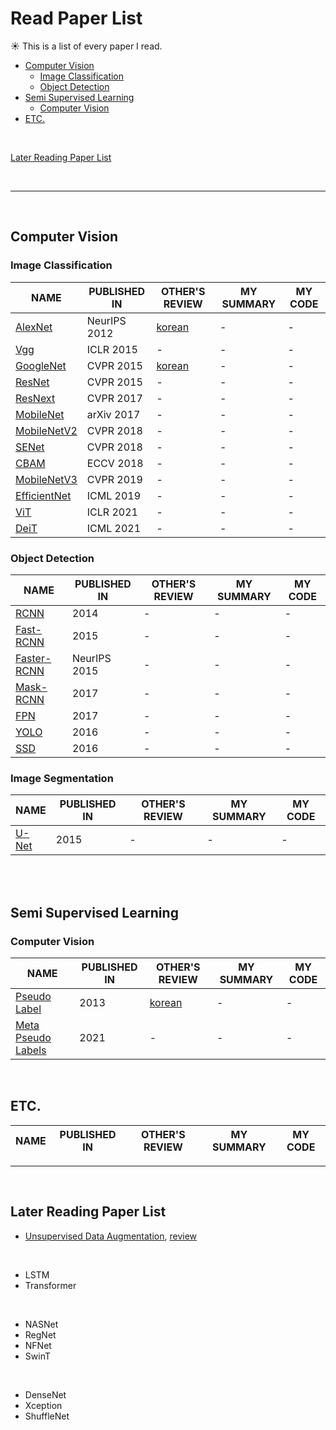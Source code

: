# Read Paper List
:sunny:&nbsp;This is a list of every paper I read.

- [Computer Vision](#computer-vision)
  - [Image Classification](#image-classification)
  - [Object Detection](#object-detection)
- [Semi Supervised Learning](#semi-supervised-learning)
  - [Computer Vision](#computer-vision)
- [ETC.](#etc.)
  
<br>
    
[Later Reading Paper List](#later-reading-paper-list)

<br>

-------------------------------------------------------

<br>

## Computer Vision

### Image Classification
NAME | PUBLISHED IN | OTHER'S REVIEW | MY SUMMARY | MY CODE
-- | -- | -- | -- | --
[AlexNet](https://arxiv.org/abs/1512.03385) | NeurIPS 2012 | [korean](https://mountain96.tistory.com/33) | - | -
[Vgg](https://arxiv.org/pdf/1409.1556.pdf) | ICLR 2015 | - | - | -
[GoogleNet](https://arxiv.org/pdf/1409.4842v1.pdf) | CVPR 2015 | [korean](https://phil-baek.tistory.com/entry/3-GoogLeNet-Going-deeper-with-convolutions-%EB%85%BC%EB%AC%B8-%EB%A6%AC%EB%B7%B0) | - | -
[ResNet](https://arxiv.org/pdf/1512.03385.pdf) | CVPR 2015 | - | - | -
[ResNext](https://arxiv.org/pdf/1611.05431.pdf) | CVPR 2017 | - | - | -
[MobileNet](https://arxiv.org/pdf/1704.04861.pdf) | arXiv 2017 | - | - | -
[MobileNetV2](https://arxiv.org/pdf/1801.04381.pdf) | CVPR 2018 | - | - | -
[SENet](https://arxiv.org/pdf/1709.01507.pdf) | CVPR 2018 | - | - | -
[CBAM](https://arxiv.org/pdf/1807.06521.pdf) | ECCV 2018 | - | - | -
[MobileNetV3](https://arxiv.org/pdf/1905.02244v5.pdf) | CVPR 2019 | - | - | -
[EfficientNet](https://arxiv.org/pdf/1905.11946.pdf) | ICML 2019 | - | - | -
[ViT](https://arxiv.org/pdf/2010.11929.pdf) | ICLR 2021 | - | - | -
[DeiT](https://arxiv.org/abs/2012.12877) | ICML 2021 | - | - | -

### Object Detection
NAME | PUBLISHED IN | OTHER'S REVIEW | MY SUMMARY | MY CODE
-- | -- | -- | -- | --
[RCNN](https://arxiv.org/abs/1311.2524) | 2014 | - | - | -
[Fast-RCNN](http://arxiv.org/abs/1504.08083) | 2015 | - | - | -
[Faster-RCNN](http://arxiv.org/abs/1506.01497) | NeurIPS 2015 | - | - | -
[Mask-RCNN](https://arxiv.org/pdf/1703.06870.pdf) | 2017 | - | - | -
[FPN](https://arxiv.org/abs/1612.03144) | 2017 | - | - | -
[YOLO](http://arxiv.org/abs/1506.02640) | 2016 | - | - | -
[SSD](http://arxiv.org/abs/1512.02325) | 2016 | - | - | -

### Image Segmentation
NAME | PUBLISHED IN | OTHER'S REVIEW | MY SUMMARY | MY CODE
-- | -- | -- | -- | --
[U-Net](https://arxiv.org/pdf/1505.04597.pdf) | 2015 | - | - | -

<br>
<br>

## Semi Supervised Learning

### Computer Vision
NAME | PUBLISHED IN | OTHER'S REVIEW | MY SUMMARY | MY CODE
-- | -- | -- | -- | --
[Pseudo Label](https://www.researchgate.net/publication/280581078_Pseudo-Label_The_Simple_and_Efficient_Semi-Supervised_Learning_Method_for_Deep_Neural_Networks) | 2013 | [korean](https://deep-learning-study.tistory.com/553) | - | -
[Meta Pseudo Labels](https://arxiv.org/abs/2003.10580) | 2021 | - | - | -

<br>

## ETC.
NAME | PUBLISHED IN | OTHER'S REVIEW | MY SUMMARY | MY CODE
-- | -- | -- | -- | --



-------------------------------------

<br>

## Later Reading Paper List
- [Unsupervised Data Augmentation](https://arxiv.org/abs/1904.12848), [review](https://medium.com/platfarm/unsupervised-data-augmentation-for-consistency-training-5bcd52d3f01b)

<br>

- LSTM
- Transformer

<br>

- NASNet
- RegNet
- NFNet
- SwinT

<br>

- DenseNet
- Xception
- ShuffleNet
